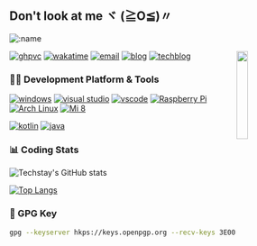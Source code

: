 ## Don't look at me ヾ (≧O≦)〃

![:name](https://count.getloli.com/get/@techstay?theme=rule34)

<img align="right" width="20%" src="https://s2.loli.net/2022/11/18/uzO2nedE9XJLq34.webp">

[![ghpvc](https://komarev.com/ghpvc/?username=techstay&style=flat-square&color=blueviolet)](https://github.com/anuraghazra/github-readme-stats)
[![wakatime](https://wakatime.com/badge/user/9508a64e-d631-4e39-ab02-5d26f15b98a5.svg?style=flat-square)](https://wakatime.com/@9508a64e-d631-4e39-ab02-5d26f15b98a5)
[![email](https://img.shields.io/badge/Gmail-EA4335.svg?style=flat-square&logo=Gmail&logoColor=white)](mailto:lovery521@gmail.com)
[![blog](https://img.shields.io/badge/blog-techstay.tech-ff8ba7?style=flat-square)](https://techstay.tech)
[![techblog](https://img.shields.io/badge/techblog-techblog.techstay.tech-5c70be?style=flat-square)](https://techblog.techstay.tech)

### 👨‍💻 Development Platform & Tools

[![windows](https://img.shields.io/badge/Windows_10-0078D6?style=flat-square&logo=windows&logoColor=white)](https://www.microsoft.com/zh-cn/software-download/windows11)
[![visual studio](https://img.shields.io/badge/Visual_Studio-5C2D91?style=flat-square&logo=visual%20studio&logoColor=white)](https://visualstudio.microsoft.com/zh-hans/)
[![vscode](https://img.shields.io/badge/VSCode-0078D4?style=flat-square&logo=visual%20studio%20code&logoColor=white)](https://code.visualstudio.com)
[![Raspberry Pi](https://img.shields.io/badge/-RaspberryPi_3B+-C51A4A?style=flat-square&logo=Raspberry-Pi)](https://www.raspberrypi.com/software/)
[![Arch Linux](https://img.shields.io/badge/Arch_Linux-1793D1?style=flat-square&logo=arch-linux&logoColor=white)](https://wiki.archlinux.org)
[![Mi 8](https://img.shields.io/badge/XiaoMi_Mi_8-ff6900?style=flat-square&logo=android&logoColor=white)](https://www.mi.com)

[![kotlin](https://img.shields.io/badge/Kotlin-0095D5?&style=flat-square&logo=kotlin&logoColor=white)](https://kotlinlang.org/)
[![java](https://img.shields.io/badge/Java-ED8B00?style=flat-square&logo=openjdk&logoColor=white)](https://adoptium.net/zh-CN/)

### 📊 Coding Stats

![Techstay's GitHub stats](https://github-readme-stats.vercel.app/api?username=techstay&show_icons=true)

[![Top Langs](https://github-readme-stats.vercel.app/api/top-langs/?username=techstay&hide=javascript,html&show_icons=true&layout=compact&langs_count=10)](https://github.com/anuraghazra/github-readme-stats)

### 🔑 GPG Key

```sh
gpg --keyserver hkps://keys.openpgp.org --recv-keys 3E002217712EBA30A53D485F7CDDF9CBDDF9BF2E
```
